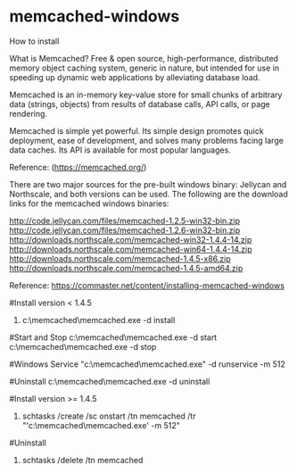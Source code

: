 # memcached-windows
How to install

What is Memcached?
Free & open source, high-performance, distributed memory object caching system, generic in nature, but intended for use in speeding up dynamic web applications by alleviating database load.

Memcached is an in-memory key-value store for small chunks of arbitrary data (strings, objects) from results of database calls, API calls, or page rendering.

Memcached is simple yet powerful. Its simple design promotes quick deployment, ease of development, and solves many problems facing large data caches. Its API is available for most popular languages. 

Reference: (https://memcached.org/)

There are two major sources for the pre-built windows binary: Jellycan and Northscale, and both versions can be used. The following are the download links for the memcached windows binaries:

http://code.jellycan.com/files/memcached-1.2.5-win32-bin.zip
http://code.jellycan.com/files/memcached-1.2.6-win32-bin.zip
http://downloads.northscale.com/memcached-win32-1.4.4-14.zip
http://downloads.northscale.com/memcached-win64-1.4.4-14.zip
http://downloads.northscale.com/memcached-1.4.5-x86.zip
http://downloads.northscale.com/memcached-1.4.5-amd64.zip

Reference: https://commaster.net/content/installing-memcached-windows

#Install version < 1.4.5

1. c:\memcached\memcached.exe -d install

#Start and Stop
c:\memcached\memcached.exe -d start
c:\memcached\memcached.exe -d stop

#Windows Service
"c:\memcached\memcached.exe" -d runservice -m 512

#Uninstall
c:\memcached\memcached.exe -d uninstall

#Install version >= 1.4.5

1. schtasks /create /sc onstart /tn memcached /tr "'c:\memcached\memcached.exe' -m 512"

#Uninstall
1. schtasks /delete /tn memcached


